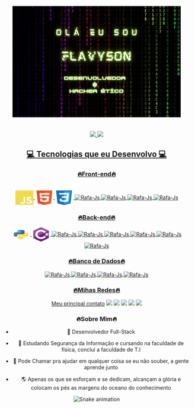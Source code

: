 <body style="text-align:center;">
  
 <div align="center">
  <img height="300em" width="90%" src="https://github.com/flavyss/flavyss/blob/c9270ae9079f3ae65571ba68795fe8a7e3c9c32b/me2.png"/>
</div>  <br/><br/>
  
<div align="center">
  <a href="https://github.com/flavyss">
  <img height="180em" src="https://github-readme-stats.vercel.app/api?username=flavyss&show_icons=true&theme=dark&include_all_commits=true&count_private=true"/>
  <img height="180em" src="https://github-readme-stats.vercel.app/api/top-langs/?username=flavyss&layout=compact&langs_count=7&theme=dark"/>
</div>
  
 <h2>💻 Tecnologias que eu Desenvolvo 💻</h2>
  
  <h3>🔥Front-end🔥</h3>
 <div style="display: inline_block"><br>
  <img align="center" alt="Rafa-Js" height="40" width="50" src="https://raw.githubusercontent.com/devicons/devicon/master/icons/javascript/javascript-plain.svg">   
  <img align="center" alt="Rafa-HTML" height="40" width="50" src="https://raw.githubusercontent.com/devicons/devicon/master/icons/html5/html5-original.svg">
  <img align="center" alt="Rafa-CSS" height="40" width="50" src="https://raw.githubusercontent.com/devicons/devicon/master/icons/css3/css3-original.svg">
   
<img align="center" alt="Rafa-Js" height="40" width="50" src="https://cdn.jsdelivr.net/gh/devicons/devicon/icons/flutter/flutter-original.svg" />
<img align="center" alt="Rafa-Js" height="40" width="50" src="https://cdn.jsdelivr.net/gh/devicons/devicon/icons/jquery/jquery-plain-wordmark.svg" />
<img align="center" alt="Rafa-Js" height="40" width="50" src="https://cdn.jsdelivr.net/gh/devicons/devicon/icons/react/react-original.svg" />
<img align="center" alt="Rafa-Js" height="40" width="50" src="https://cdn.jsdelivr.net/gh/devicons/devicon/icons/electron/electron-original.svg" />
   
   <h3>🔥Back-end🔥</h3>
   
  <img align="center" alt="Rafa-Python" height="30" width="50" src="https://raw.githubusercontent.com/devicons/devicon/master/icons/python/python-original.svg">
  <img align="center" alt="Rafa-Csharp" height="40" width="50" src="https://raw.githubusercontent.com/devicons/devicon/master/icons/csharp/csharp-original.svg">
 <img align="center" alt="Rafa-Js" height="40" width="50" src="https://cdn.jsdelivr.net/gh/devicons/devicon/icons/c/c-original.svg" /> 
  <img align="center" alt="Rafa-Js" height="40" width="50" src="https://cdn.jsdelivr.net/gh/devicons/devicon/icons/django/django-plain.svg" />
  <img align="center" alt="Rafa-Js" height="40" width="50" src="https://cdn.jsdelivr.net/gh/devicons/devicon/icons/java/java-original.svg" />
  <img align="center" alt="Rafa-Js" height="40" width="50" src="https://cdn.jsdelivr.net/gh/devicons/devicon/icons/nodejs/nodejs-original-wordmark.svg" />
  <img align="center" alt="Rafa-Js" height="40" width="50" src="https://cdn.jsdelivr.net/gh/devicons/devicon/icons/php/php-original.svg" />
   
<img align="center" alt="Rafa-Js" height="40" width="50" src="https://cdn.jsdelivr.net/gh/devicons/devicon/icons/mongodb/mongodb-original-wordmark.svg" />
   
   <h3>🔥Banco de Dados🔥</h3>
   
  <img align="center" alt="Rafa-Js" height="40" width="50"  src="https://cdn.jsdelivr.net/gh/devicons/devicon/icons/sqlite/sqlite-original-wordmark.svg" />
  <img align="center" alt="Rafa-Js" height="40" width="50"  src="https://cdn.jsdelivr.net/gh/devicons/devicon/icons/firebase/firebase-plain-wordmark.svg" />
  <img align="center" alt="Rafa-Js" height="40" width="50" src="https://cdn.jsdelivr.net/gh/devicons/devicon/icons/mysql/mysql-original-wordmark.svg" />
  <img align="center" alt="Rafa-Js" height="40" width="50" src="https://cdn.jsdelivr.net/gh/devicons/devicon/icons/android/android-original-wordmark.svg" />
</div>

 <h3>🔥Mihas Redes🔥</h3>
  
<div> 
  <a href="https://kripton69.netlify.app">Meu principal contato</a>
  <a href="https://www.youtube.com/channel/UCX_oIUoBfVJyPhkWerIQVXw" target="_blank"><img src="https://img.shields.io/badge/YouTube-FF0000?style=for-the-badge&logo=youtube&logoColor=white" target="_blank"></a>
  <a href="https://www.instagram.com/kriptonflavy/" target="_blank"><img src="https://img.shields.io/badge/-Instagram-%23E4405F?style=for-the-badge&logo=instagram&logoColor=white" target="_blank"></a>
 <a href="https://discord.gg/2w5EWnks2R" target="_blank"><img src="https://img.shields.io/badge/Discord-7289DA?style=for-the-badge&logo=discord&logoColor=white" target="_blank"></a> 
  <a href = "mailto:darkLigth3.14Sh@protonmail.com"><img src="https://img.shields.io/badge/ProtonMail-8B89CC?style=for-the-badge&logo=protonmail&logoColor=white" target="_blank"></a>
  <a href="https://www.linkedin.com/in/flavyson-felipe-447581237/" target="_blank"><img src="https://img.shields.io/badge/-LinkedIn-%230077B5?style=for-the-badge&logo=linkedin&logoColor=white" target="_blank"></a> 
  
</div>


 <h3>🔥Sobre Mim🔥</h3>
  
- 🔭 Desenvolvedor Full-Stack

- 🌱 Estudando Segurança da Informação e cursando na faculdade de física, concluí a faculdade de T.I

- 💬 Pode Chamar pra ajudar em qualquer coisa se eu não souber, a gente aprende junto

- 🌎 Apenas os que se esforçam e se dedicam, alcançam a glória e colocam os pés as margens do oceano do conhecimento
  
![Snake animation](https://github.com/flavyss/flavyss/blob/output/github-contribution-grid-snake.svg)
</body>
